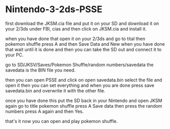 # Nintendo-3-2ds-PSSE
first download the JKSM.cia file and put it on your SD and download it on your 2/3ds 
under FBI, cias and then click on JKSM.cia and install it.

when you have done that open it on your 2/3ds and go to tital 
then pokemon shuffle press A and then Save Data and New when you have done that wait until
it is done and then you can take the SD out and connect it to your PC.

go to SD/JKSV/Saves/Pokemon Shuffle/random numbers/savedata
the savedata is the BIN file you need.

then you can open PSSE and click on open savedata.bin select the file and open it
then you can set everything and when you are done press save savedata.bin and overwrite it with the other file.

once you have done this put the SD back in your Nintendo and open JKSM again
go to title pokemon shuffle press A Save data then press the random numbers press A again and then Yes.

that's it now you can open and play pokemon shuffle.

